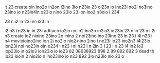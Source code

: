 it 
 23  create oin ino2o in2on i2ino 3io n23io 23 oi23n io ino23i no2i no3ino 23ino io n23in4in o23io nino 23io 23 ion ino2 n3oio i 234 

 23 
 n
i2
in 23i
 nn
 i23 in

i2 n3 i
n23
 in
in 23i adttach io2io no in2 ino2o in2io3  io23io 23 
n 
in 23
n i
2i n3 create io2 nioino 23ino 2o inino 2 noi23ino ino 23ino 23 
in 23
i 4i
 n23
i n4 movieioino2ino ion 2i no2io nio2 nino 2ino i no23i io23 ino2n3 i4i23io ion23i noi no23in oin o234 
i n23
i ni
 n23
i n
2in 3
I 23
i n
 23 
i4 in2 io3 iop23io in o2io3  ion23io io io23 82 38938923 898 2 89 892 892 3 dead th io23 iooin 2 nio2io n ino23ino io n23 892 3io n23io nio 23 o 
